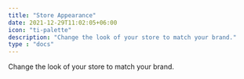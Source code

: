 ```yaml
---
title: "Store Appearance"
date: 2021-12-29T11:02:05+06:00
icon: "ti-palette"
description: "Change the look of your store to match your brand."
type : "docs"
---
```


Change the look of your store to match your brand.
